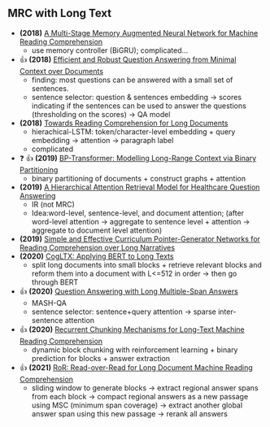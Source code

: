 ## MRC with Long Text
- **(2018)** [A Multi-Stage Memory Augmented Neural Network for Machine Reading Comprehension](https://aclanthology.org/W18-2603/) 
  - use memory controller (BiGRU); complicated... 
- :+1: **(2018)** [Efficient and Robust Question Answering from Minimal Context over Documents](https://arxiv.org/abs/1805.08092)
  - finding: most questions can be answered with a small set of sentences.
  - sentence selector: question & sentences embedding -> scores indicating if the sentences can be used to answer the questions (thresholding on the scores) -> QA model
- **(2018)** [Towards Reading Comprehension for Long Documents](https://www.ijcai.org/proceedings/2018/0638.pdf)
  - hierachical-LSTM: token/character-level embedding + query embedding -> attention -> paragraph label
  - complicated
- :question: :+1: **(2019)** [BP-Transformer: Modelling Long-Range Context via Binary Partitioning](https://arxiv.org/abs/1911.04070)
  - binary partitioning of documents + construct graphs + attention 
- **(2019)** [A Hierarchical Attention Retrieval Model for Healthcare Question Answering](https://dl.acm.org/doi/abs/10.1145/3308558.3313699)
  - IR (not MRC)
  - Idea:word-level, sentence-level, and document attention; (after word-level attention -> aggregate to sentence level + attention -> aggregate to document level attention)
- **(2019)** [Simple and Effective Curriculum Pointer-Generator Networks for Reading Comprehension over Long Narratives](https://aclanthology.org/P19-1486/)
- **(2020)** [CogLTX: Applying BERT to Long Texts](https://proceedings.neurips.cc/paper/2020/file/96671501524948bc3937b4b30d0e57b9-Paper.pdf)
  - split long documents into small blocks + retrieve relevant blocks and reform them into a document with L<=512 in order -> then go through BERT 
- :+1: **(2020)** [Question Answering with Long Multiple-Span Answers](https://aclanthology.org/2020.findings-emnlp.342/)
  - MASH-QA 
  - sentence selector: sentence+query attention -> sparse inter-sentence attention 
- :+1: **(2020)** [Recurrent Chunking Mechanisms for Long-Text Machine Reading Comprehension](https://arxiv.org/abs/2005.08056)
  - dynamic block chunking with reinforcement learning + binary prediction for blocks + answer extraction
- :+1: **(2021)** [RoR: Read-over-Read for Long Document Machine Reading Comprehension](https://arxiv.org/abs/2109.04780)
  - sliding window to generate blocks -> extract regional answer spans from each block -> compact regional answers as a new passage using MSC (minimum span coverage) -> extract another global answer span using this new passage -> rerank all answers
